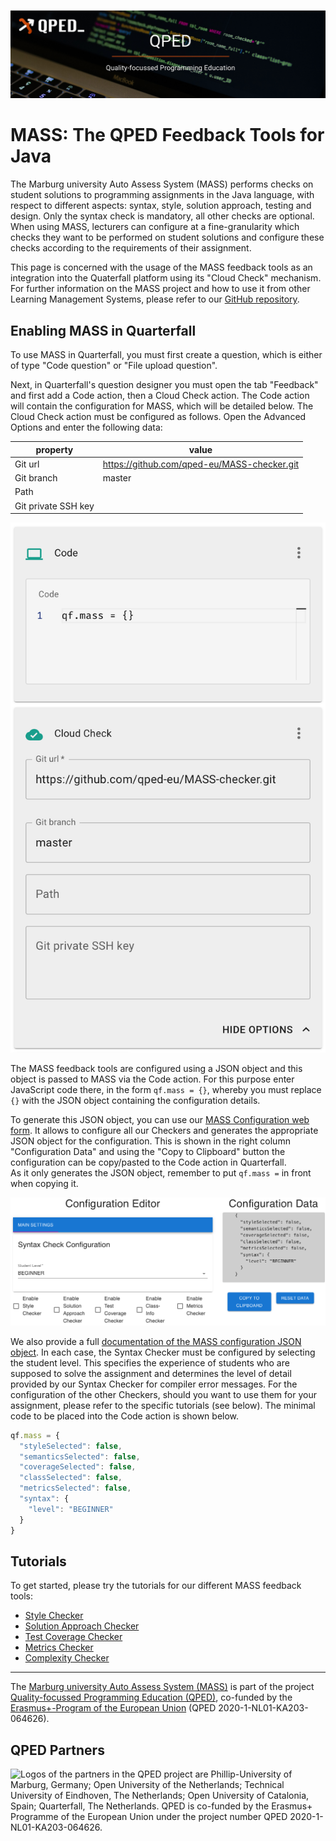 ![Logo of the QPED project.](images/qped-banner.png)

# MASS: The QPED Feedback Tools for Java

The Marburg university Auto Assess System (MASS) performs checks on
student solutions to programming assignments in the Java language, with
respect to different aspects: syntax, style, solution approach, testing
and design. Only the syntax check is mandatory, all other checks are
optional. When using MASS, lecturers can configure at a fine-granularity
which checks they want to be performed on student solutions and configure these
checks according to the requirements of their assignment.

This page is concerned with the usage of the MASS feedback tools as
an integration into the Quaterfall platform using its "Cloud Check" mechanism.
For further information on the MASS project and how to use it from other
Learning Management Systems, please refer to our [GitHub repository](https://github.com/Alucard2112/QPED-O3).

## Enabling MASS in Quarterfall

To use MASS in Quarterfall, you must first create a question, which is either
of type "Code question" or "File upload question".

Next, in Quarterfall's question designer you must open
the tab "Feedback" and first add a Code action, then a Cloud Check action.
The Code action will contain the configuration for MASS, which will be detailed
below. The Cloud Check action must be configured as follows. Open the Advanced
Options and enter the following data:

| property            | value                                      |
|---------------------|--------------------------------------------|
| Git url             | https://github.com/qped-eu/MASS-checker.git|
| Git branch          | master                                     |
| Path                |                                            |
| Git private SSH key |                                            |

![Screenshot of configuring the MASS Cloud Check in Quarterfall.](images/quarterfall-cloudcheck.png)

The MASS feedback tools are configured using a JSON object and this object is
passed to MASS via the Code action. For this purpose enter JavaScript code there,
in the form `qf.mass = {}`, whereby you must replace `{}` with the JSON object
containing the configuration details.

To generate this JSON object, you can use our [MASS Configuration web form](index.html?tab=config).
It allows to configure all our Checkers and generates the appropriate JSON object for the configuration.
This is shown in the right column "Configuration Data" and using the "Copy to Clipboard" button the
configuration can be copy/pasted to the Code action in Quarterfall.  
As it only generates the JSON object, remember to put `qf.mass =` in front when copying it.

![Screenshot of the MASS Configuration web form.](images/mass_web-config.png)

We also provide a full [documentation of the MASS configuration JSON object](index.html?tab=doku).
In each case, the Syntax Checker must be configured by selecting the student level.
This specifies the experience of students who are supposed to solve the assignment and determines
the level of detail provided by our Syntax Checker for compiler error messages.
For the configuration of the other Checkers, should you want to use them for your assignment, please refer to the specific tutorials (see below).
The minimal code to be placed into the Code action is shown below. 

```javascript
qf.mass = {
  "styleSelected": false,
  "semanticsSelected": false,
  "coverageSelected": false,
  "classSelected": false,
  "metricsSelected": false,
  "syntax": {
    "level": "BEGINNER"
  }
}
```

## Tutorials

To get started, please try the tutorials for our different MASS feedback tools:

<!-- * [Syntax Checker](index.html?tab=tuts&tut=syntax) -->
* [Style Checker](/mass/style)
* [Solution Approach Checker](/mass/semantics)
* [Test Coverage Checker](/mass/test)
* [Metrics Checker](/mass/metrics)
* [Complexity Checker](/mass/class)

---

The [Marburg university Auto Assess System (MASS)](http://qped-eu.github.io/mass) is part of the project [Quality-focussed Programming Education (QPED)](https://qped.eu), co-funded by the [Erasmus+-Program of the European Union](https://erasmus-plus.ec.europa.eu) (QPED 2020-1-NL01-KA203-064626).

## QPED Partners

![Logos of the partners in the QPED project are Phillip-University of Marburg, Germany;
Open University of the Netherlands; Technical University of Eindhoven, The Netherlands;
Open University of Catalonia, Spain; Quarterfall, The Netherlands. QPED is co-funded by the Erasmus+ Programme of the European Union under the project number
QPED 2020-1-NL01-KA203-064626.](images/partners.png)
